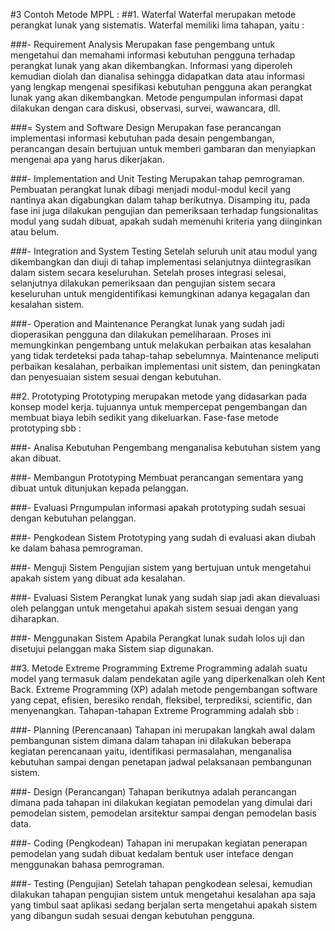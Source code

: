 #3 Contoh Metode MPPL :
##1. Waterfal
	Waterfal merupakan metode perangkat lunak yang sistematis. Waterfal memiliki lima tahapan, yaitu :
	
###- Requirement Analysis
Merupakan fase pengembang untuk mengetahui dan memahami informasi kebutuhan pengguna terhadap perangkat lunak yang akan dikembangkan. Informasi yang diperoleh kemudian diolah dan dianalisa sehingga didapatkan data atau informasi yang lengkap mengenai spesifikasi kebutuhan pengguna akan perangkat lunak yang akan dikembangkan. Metode pengumpulan informasi dapat dilakukan dengan cara diskusi, observasi, survei, wawancara, dll.

###= System and Software Design
Merupakan fase perancangan implementasi informasi kebutuhan pada desain pengembangan, perancangan desain bertujuan untuk memberi gambaran  dan menyiapkan mengenai apa yang harus dikerjakan.

###- Implementation and Unit Testing
Merupakan tahap pemrograman. Pembuatan perangkat lunak dibagi menjadi modul-modul kecil yang nantinya akan digabungkan dalam tahap berikutnya. Disamping itu, pada fase ini juga dilakukan pengujian dan pemeriksaan terhadap fungsionalitas modul yang sudah dibuat, apakah sudah memenuhi kriteria yang diinginkan atau belum.

###- Integration and System Testing
Setelah seluruh unit atau modul yang dikembangkan dan diuji di tahap implementasi selanjutnya diintegrasikan dalam sistem secara keseluruhan. Setelah proses integrasi selesai, selanjutnya dilakukan pemeriksaan dan pengujian sistem secara keseluruhan untuk mengidentifikasi kemungkinan adanya kegagalan dan kesalahan sistem.

###- Operation and Maintenance
Perangkat lunak yang sudah jadi dioperasikan pengguna dan dilakukan pemeliharaan. Proses ini memungkinkan pengembang untuk melakukan perbaikan atas kesalahan yang tidak terdeteksi pada tahap-tahap sebelumnya. Maintenance meliputi perbaikan kesalahan, perbaikan implementasi unit sistem, dan peningkatan dan penyesuaian sistem sesuai dengan kebutuhan.

##2. Prototyping
Prototyping merupakan metode yang didasarkan pada konsep model kerja. tujuannya untuk mempercepat pengembangan dan membuat biaya lebih sedikit yang dikeluarkan. Fase-fase metode prototyping sbb :

###- Analisa Kebutuhan
Pengembang menganalisa kebutuhan sistem yang akan dibuat.

###- Membangun Prototyping
Membuat perancangan sementara yang dibuat untuk ditunjukan kepada pelanggan.

###- Evaluasi 
Prngumpulan informasi apakah prototyping sudah sesuai dengan kebutuhan pelanggan.

###- Pengkodean Sistem
Prototyping yang sudah di evaluasi akan diubah ke dalam bahasa pemrograman.

###- Menguji Sistem
Pengujian sistem yang bertujuan untuk mengetahui apakah sistem yang dibuat ada kesalahan.

###- Evaluasi Sistem
Perangkat lunak yang sudah siap jadi akan dievaluasi oleh pelanggan untuk mengetahui apakah sistem sesuai dengan yang diharapkan.

###- Menggunakan Sistem
Apabila Perangkat lunak sudah lolos uji dan disetujui pelanggan maka Sistem siap digunakan.

##3. Metode Extreme Programming
Extreme Programming adalah suatu model yang termasuk dalam pendekatan agile yang diperkenalkan oleh Kent Back. Extreme Programming (XP) adalah metode pengembangan software yang cepat, efisien, beresiko rendah, fleksibel, terprediksi, scientific, dan menyenangkan. Tahapan-tahapan Extreme Programming adalah sbb :

###- Planning (Perencanaan)
Tahapan ini merupakan langkah awal dalam pembangunan sistem dimana dalam tahapan ini dilakukan beberapa kegiatan perencanaan yaitu, identifikasi permasalahan, menganalisa kebutuhan sampai dengan penetapan jadwal pelaksanaan pembangunan sistem.

###- Design (Perancangan)
Tahapan berikutnya adalah perancangan dimana pada tahapan ini dilakukan kegiatan pemodelan yang dimulai dari pemodelan sistem, pemodelan arsitektur sampai dengan pemodelan basis data.

###- Coding (Pengkodean)
Tahapan ini merupakan kegiatan penerapan pemodelan yang sudah dibuat kedalam bentuk user inteface dengan menggunakan bahasa pemrograman. 

###- Testing (Pengujian)
Setelah tahapan pengkodean selesai, kemudian dilakukan tahapan pengujian sistem untuk mengetahui kesalahan apa saja yang timbul saat aplikasi sedang berjalan serta mengetahui apakah sistem yang dibangun sudah sesuai dengan kebutuhan pengguna. 
